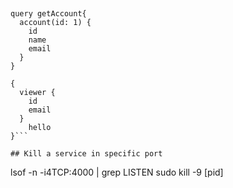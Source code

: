 ##

```gql:
query getAccount{
  account(id: 1) {
    id
    name
    email
  }
}
```

```js:
{
  viewer {
    id
    email
  }
	hello
}```

## Kill a service in specific port
```
lsof -n -i4TCP:4000 | grep LISTEN
sudo kill -9 [pid] 
```